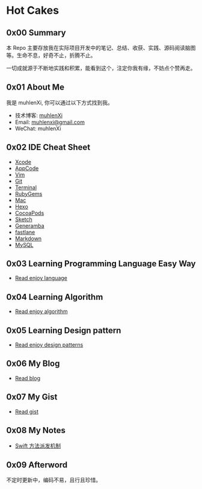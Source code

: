 # Hot Cakes

## 0x00 Summary

本 Repo 主要存放我在实际项目开发中的笔记、总结、收获、实践、源码阅读脑图等。生命不息，好奇不止，折腾不止。

一切成就源于不断地实践和积累，能看到这个，注定你我有缘，不妨点个赞再走。

## 0x01 About Me

我是 muhlenXi, 你可以通过以下方式找到我。

- 技术博客:  [muhlenXi](https://www.muhlenxi.com)
- Email: muhlenxi@gmail.com
- WeChat: muhlenXi

## 0x02 IDE Cheat Sheet

- [Xcode](https://github.com/muhlenXi/muhlenxi.com/blob/master/source/_posts/027-Xcode-skills.md)
- [AppCode](https://github.com/muhlenXi/muhlenxi.com/blob/master/source/_posts/028-AppCode.md)
- [Vim](https://github.com/muhlenXi/muhlenxi.com/blob/master/source/_posts/045-vim.md)
- [Git](https://github.com/muhlenXi/muhlenxi.com/blob/master/source/_posts/020-About-Git.md)
- [Terminal]()
- [RubyGems]()
- [Mac](https://github.com/muhlenXi/muhlenxi.com/blob/master/source/_posts/029-Mac.md)
- [Hexo](https://github.com/muhlenXi/muhlenxi.com/blob/master/source/_posts/000-How-to-make-a-blog-by-Hexo.md)
- [CocoaPods](https://github.com/muhlenXi/muhlenxi.com/blob/master/source/_posts/003-zsh-and-CocoaPods.md)
- [Sketch](https://github.com/muhlenXi/muhlenxi.com/blob/master/source/_posts/054-Sketch.md)
- [Generamba](./ide/generamba.md)
- [fastlane](https://github.com/muhlenXi/muhlenxi.com/blob/master/source/_posts/053-fastlane.md)
- [Markdown](https://github.com/muhlenXi/muhlenxi.com/blob/master/source/_posts/055-Markdown.md)
- [MySQL]()

## 0x03 Learning Programming Language Easy Way

- [Read enjoy language](https://github.com/muhlenXi/learning-programming-language-easy-way)

## 0x04 Learning Algorithm

- [Read enjoy algorithm](https://github.com/muhlenXi/enjoy-algorithm)

## 0x05 Learning Design pattern

- [Read enjoy design patterns](https://github.com/muhlenXi/design-patterns)

## 0x06 My Blog

- [Read blog](https://github.com/muhlenXi/muhlenxi.com/blob/master/README.md)

## 0x07 My Gist

- [Read gist](READGIST.md)

## 0x08 My Notes

- [Swift 方法派发机制](./notes/Swift-method-dispatch.md)

## 0x09 Afterword

不定时更新中，编码不易，且行且珍惜。
